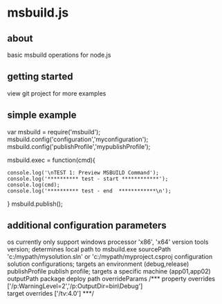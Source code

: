 msbuild.js
=======

about
--------
basic msbuild operations for node.js



getting started
----------
view git project for more examples



simple example
---
var msbuild = require('msbuild');
msbuild.config('configuration','myconfiguration');
msbuild.config('publishProfile','mypublishProfile');

msbuild.exec  = function(cmd){
	
	console.log('\nTEST 1: Preview MSBUILD Command');
	console.log('********** test - start ************');
	console.log(cmd);
	console.log('********** test - end  ************\n');
}
msbuild.publish();



additional configuration parameters
---
os
	currently only support windows
processor
	'x86', 'x64'
version
	tools version; determines local path to msbuild.exe
sourcePath
	'c:/mypath/mysolution.sln'   or   'c:/mypath/myproject.csproj
configuration
	solution configurations; targets an environment (debug,release)  
publishProfile
	publish profile; targets a specific machine (app01,app02)
outputPath
	package deploy path
overrideParams
	/***
																		property overrides ['/p:WarningLevel=2','/p:OutputDir=bin\Debug']   
																		target overrides  ['/tv:4.0']
																***/







	
